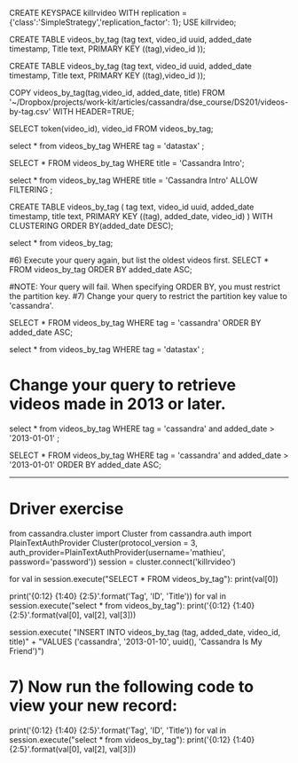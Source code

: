 CREATE KEYSPACE killrvideo
WITH replication = {'class':'SimpleStrategy','replication_factor': 1};
USE killrvideo;


CREATE TABLE videos_by_tag (tag text, video_id uuid, added_date timestamp, Title text,
  PRIMARY KEY ((tag),video_id ));

CREATE TABLE videos_by_tag (tag text, video_id uuid, added_date timestamp, Title text, PRIMARY KEY ((tag),video_id ));



COPY videos_by_tag(tag,video_id, added_date, title)
FROM '~/Dropbox/projects/work-kit/articles/cassandra/dse_course/DS201/videos-by-tag.csv' WITH HEADER=TRUE;

SELECT token(video_id), video_id
FROM videos_by_tag;

select * from videos_by_tag WHERE tag = 'datastax' ;

SELECT *
FROM videos_by_tag
WHERE title = 'Cassandra Intro';

select * from videos_by_tag WHERE title = 'Cassandra Intro' ALLOW FILTERING ;


CREATE TABLE videos_by_tag (
tag text,
video_id uuid,
added_date timestamp,
title text,
PRIMARY KEY ((tag), added_date, video_id)
) WITH CLUSTERING ORDER BY(added_date DESC);

select * from videos_by_tag;


#6) Execute your query again, but list the oldest videos first.
SELECT *
FROM videos_by_tag
ORDER BY added_date ASC;

#NOTE: Your query will fail. When specifying ORDER BY, you must restrict the partition key.
#7) Change your query to restrict the partition key value to 'cassandra'.

SELECT *
FROM videos_by_tag
WHERE tag = 'cassandra'
ORDER BY added_date ASC;

select * from videos_by_tag WHERE tag = 'datastax' ;

# Change your query to retrieve videos made in 2013 or later.
select * from videos_by_tag WHERE tag = 'cassandra' and added_date > '2013-01-01' ;

SELECT *
FROM videos_by_tag
WHERE tag = 'cassandra' and added_date > '2013-01-01'
ORDER BY added_date ASC;

-----

# Driver exercise

from cassandra.cluster import Cluster
from cassandra.auth import PlainTextAuthProvider
Cluster(protocol_version = 3, auth_provider=PlainTextAuthProvider(username='mathieu', password='password'))
session = cluster.connect('killrvideo')


for val in session.execute("SELECT * FROM videos_by_tag"):
  print(val[0])


print('{0:12} {1:40} {2:5}'.format('Tag', 'ID', 'Title'))
for val in session.execute("select * from videos_by_tag"):
  print('{0:12} {1:40} {2:5}'.format(val[0], val[2], val[3]))  

session.execute(
  "INSERT INTO videos_by_tag (tag, added_date, video_id, title)" +
  "VALUES ('cassandra', '2013-01-10', uuid(), 'Cassandra Is My Friend')")

#  7) Now run the following code to view your new record:
print('{0:12} {1:40} {2:5}'.format('Tag', 'ID', 'Title'))
for val in session.execute("select * from videos_by_tag"):
  print('{0:12} {1:40} {2:5}'.format(val[0], val[2], val[3]))
